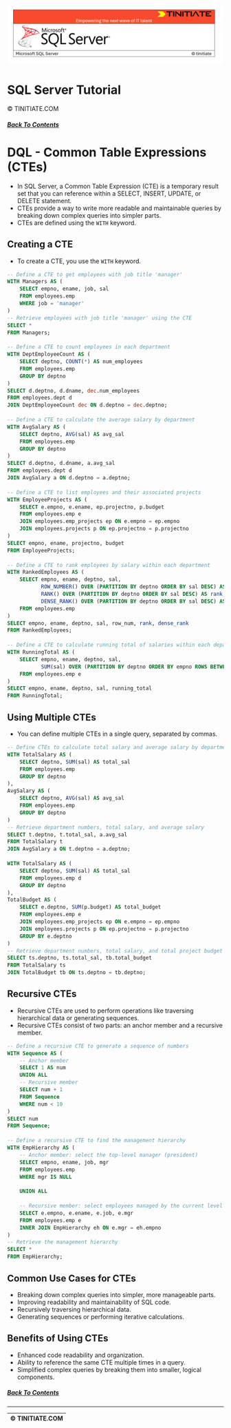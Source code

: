 ![SQL Server Tinitiate Image](sqlserver.png)

# SQL Server Tutorial
&copy; TINITIATE.COM

##### [Back To Contents](./README.md)

# DQL - Common Table Expressions (CTEs)
* In SQL Server, a Common Table Expression (CTE) is a temporary result set that you can reference within a SELECT, INSERT, UPDATE, or DELETE statement.
* CTEs provide a way to write more readable and maintainable queries by breaking down complex queries into simpler parts.
* CTEs are defined using the `WITH` keyword.

## Creating a CTE
* To create a CTE, you use the `WITH` keyword.
```sql
-- Define a CTE to get employees with job title 'manager'
WITH Managers AS (
    SELECT empno, ename, job, sal
    FROM employees.emp
    WHERE job = 'manager'
)
-- Retrieve employees with job title 'manager' using the CTE
SELECT *
FROM Managers;

-- Define a CTE to count employees in each department
WITH DeptEmployeeCount AS (
    SELECT deptno, COUNT(*) AS num_employees
    FROM employees.emp
    GROUP BY deptno
)
SELECT d.deptno, d.dname, dec.num_employees
FROM employees.dept d
JOIN DeptEmployeeCount dec ON d.deptno = dec.deptno;

-- Define a CTE to calculate the average salary by department
WITH AvgSalary AS (
    SELECT deptno, AVG(sal) AS avg_sal
    FROM employees.emp
    GROUP BY deptno
)
SELECT d.deptno, d.dname, a.avg_sal
FROM employees.dept d
JOIN AvgSalary a ON d.deptno = a.deptno;

-- Define a CTE to list employees and their associated projects
WITH EmployeeProjects AS (
    SELECT e.empno, e.ename, ep.projectno, p.budget
    FROM employees.emp e
    JOIN employees.emp_projects ep ON e.empno = ep.empno
    JOIN employees.projects p ON ep.projectno = p.projectno
)
SELECT empno, ename, projectno, budget
FROM EmployeeProjects;

-- Define a CTE to rank employees by salary within each department
WITH RankedEmployees AS (
    SELECT empno, ename, deptno, sal,
           ROW_NUMBER() OVER (PARTITION BY deptno ORDER BY sal DESC) AS row_num,
           RANK() OVER (PARTITION BY deptno ORDER BY sal DESC) AS rank,
           DENSE_RANK() OVER (PARTITION BY deptno ORDER BY sal DESC) AS dense_rank
    FROM employees.emp
)
SELECT empno, ename, deptno, sal, row_num, rank, dense_rank
FROM RankedEmployees;

-- Define a CTE to calculate running total of salaries within each department
WITH RunningTotal AS (
    SELECT empno, ename, deptno, sal,
           SUM(sal) OVER (PARTITION BY deptno ORDER BY empno ROWS BETWEEN UNBOUNDED PRECEDING AND CURRENT ROW) AS running_total
    FROM employees.emp e 
)
SELECT empno, ename, deptno, sal, running_total
FROM RunningTotal;
```
## Using Multiple CTEs
* You can define multiple CTEs in a single query, separated by commas.
```sql
-- Define CTEs to calculate total salary and average salary by department
WITH TotalSalary AS (
    SELECT deptno, SUM(sal) AS total_sal
    FROM employees.emp
    GROUP BY deptno
),
AvgSalary AS (
    SELECT deptno, AVG(sal) AS avg_sal
    FROM employees.emp
    GROUP BY deptno
)
-- Retrieve department numbers, total salary, and average salary
SELECT t.deptno, t.total_sal, a.avg_sal
FROM TotalSalary t
JOIN AvgSalary a ON t.deptno = a.deptno;

WITH TotalSalary AS (
    SELECT deptno, SUM(sal) AS total_sal
    FROM employees.emp d 
    GROUP BY deptno
),
TotalBudget AS (
    SELECT e.deptno, SUM(p.budget) AS total_budget
    FROM employees.emp e
    JOIN employees.emp_projects ep ON e.empno = ep.empno
    JOIN employees.projects p ON ep.projectno = p.projectno
    GROUP BY e.deptno
)
-- Retrieve department numbers, total salary, and total project budget
SELECT ts.deptno, ts.total_sal, tb.total_budget
FROM TotalSalary ts
JOIN TotalBudget tb ON ts.deptno = tb.deptno;
```
## Recursive CTEs
* Recursive CTEs are used to perform operations like traversing hierarchical data or generating sequences.
* Recursive CTEs consist of two parts: an anchor member and a recursive member.
```sql
-- Define a recursive CTE to generate a sequence of numbers
WITH Sequence AS (
    -- Anchor member
    SELECT 1 AS num
    UNION ALL
    -- Recursive member
    SELECT num + 1
    FROM Sequence
    WHERE num < 10
)
SELECT num
FROM Sequence;

-- Define a recursive CTE to find the management hierarchy
WITH EmpHierarchy AS (
    -- Anchor member: select the top-level manager (president)
    SELECT empno, ename, job, mgr
    FROM employees.emp
    WHERE mgr IS NULL
    
    UNION ALL
    
    -- Recursive member: select employees managed by the current level
    SELECT e.empno, e.ename, e.job, e.mgr
    FROM employees.emp e
    INNER JOIN EmpHierarchy eh ON e.mgr = eh.empno
)
-- Retrieve the management hierarchy
SELECT *
FROM EmpHierarchy;
```
## Common Use Cases for CTEs
* Breaking down complex queries into simpler, more manageable parts.
* Improving readability and maintainability of SQL code.
* Recursively traversing hierarchical data.
* Generating sequences or performing iterative calculations.
## Benefits of Using CTEs
* Enhanced code readability and organization.
* Ability to reference the same CTE multiple times in a query.
* Simplified complex queries by breaking them into smaller, logical components.

##### [Back To Contents](./README.md)
***
| &copy; TINITIATE.COM |
|----------------------|
